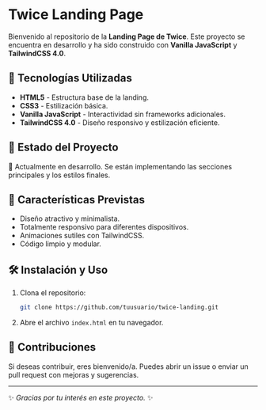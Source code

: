 # Twice Landing Page

Bienvenido al repositorio de la **Landing Page de Twice**. Este proyecto se encuentra en desarrollo y ha sido construido con **Vanilla JavaScript** y **TailwindCSS 4.0**.

## 🚀 Tecnologías Utilizadas

- **HTML5** - Estructura base de la landing.
- **CSS3** - Estilización básica.
- **Vanilla JavaScript** - Interactividad sin frameworks adicionales.
- **TailwindCSS 4.0** - Diseño responsivo y estilización eficiente.

## 🎯 Estado del Proyecto

🔹 Actualmente en desarrollo. Se están implementando las secciones principales y los estilos finales.

## 📌 Características Previstas

- Diseño atractivo y minimalista.
- Totalmente responsivo para diferentes dispositivos.
- Animaciones sutiles con TailwindCSS.
- Código limpio y modular.

## 🛠 Instalación y Uso

1. Clona el repositorio:
   ```bash
   git clone https://github.com/tuusuario/twice-landing.git
   ```
2. Abre el archivo `index.html` en tu navegador.

## 📌 Contribuciones

Si deseas contribuir, eres bienvenido/a. Puedes abrir un issue o enviar un pull request con mejoras y sugerencias.


---
✨ *Gracias por tu interés en este proyecto.* ✨

